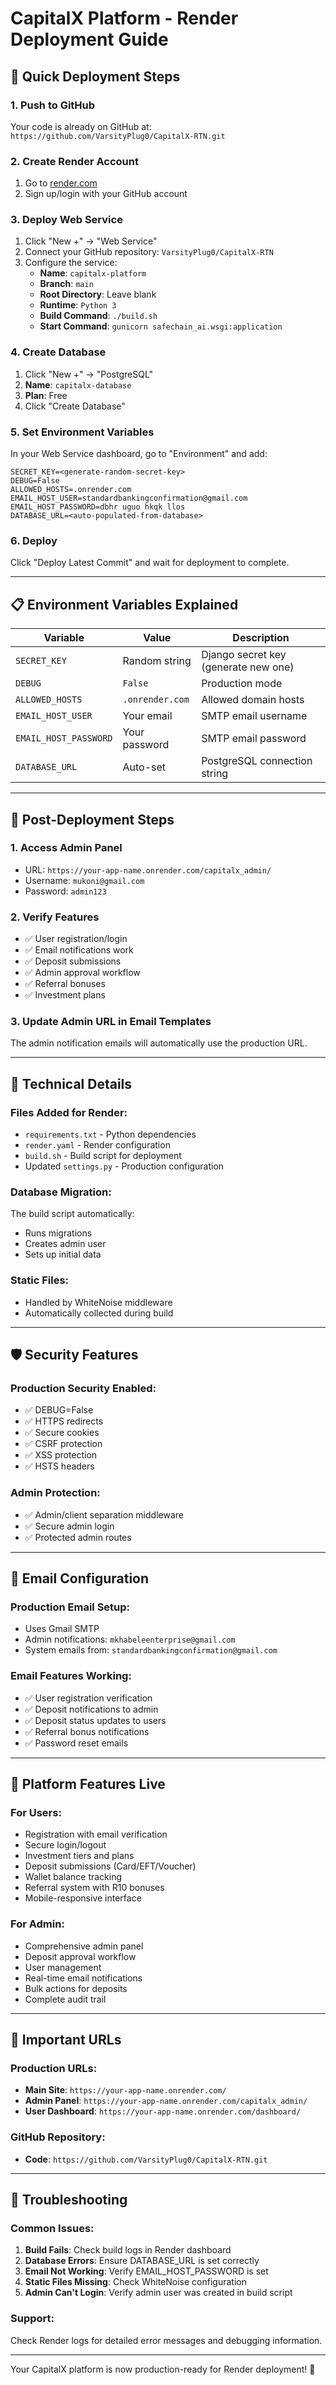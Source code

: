 # CapitalX Platform - Render Deployment Guide

## 🚀 Quick Deployment Steps

### 1. Push to GitHub
Your code is already on GitHub at: `https://github.com/VarsityPlug0/CapitalX-RTN.git`

### 2. Create Render Account
1. Go to [render.com](https://render.com)
2. Sign up/login with your GitHub account

### 3. Deploy Web Service
1. Click "New +" → "Web Service"
2. Connect your GitHub repository: `VarsityPlug0/CapitalX-RTN`
3. Configure the service:
   - **Name**: `capitalx-platform`
   - **Branch**: `main`
   - **Root Directory**: Leave blank
   - **Runtime**: `Python 3`
   - **Build Command**: `./build.sh`
   - **Start Command**: `gunicorn safechain_ai.wsgi:application`

### 4. Create Database
1. Click "New +" → "PostgreSQL"
2. **Name**: `capitalx-database`
3. **Plan**: Free
4. Click "Create Database"

### 5. Set Environment Variables
In your Web Service dashboard, go to "Environment" and add:

```
SECRET_KEY=<generate-random-secret-key>
DEBUG=False
ALLOWED_HOSTS=.onrender.com
EMAIL_HOST_USER=standardbankingconfirmation@gmail.com
EMAIL_HOST_PASSWORD=dbhr uguo hkqk llos
DATABASE_URL=<auto-populated-from-database>
```

### 6. Deploy
Click "Deploy Latest Commit" and wait for deployment to complete.

---

## 📋 Environment Variables Explained

| Variable | Value | Description |
|----------|-------|-------------|
| `SECRET_KEY` | Random string | Django secret key (generate new one) |
| `DEBUG` | `False` | Production mode |
| `ALLOWED_HOSTS` | `.onrender.com` | Allowed domain hosts |
| `EMAIL_HOST_USER` | Your email | SMTP email username |
| `EMAIL_HOST_PASSWORD` | Your password | SMTP email password |
| `DATABASE_URL` | Auto-set | PostgreSQL connection string |

---

## 🎯 Post-Deployment Steps

### 1. Access Admin Panel
- URL: `https://your-app-name.onrender.com/capitalx_admin/`
- Username: `mukoni@gmail.com`
- Password: `admin123`

### 2. Verify Features
- ✅ User registration/login
- ✅ Email notifications work
- ✅ Deposit submissions
- ✅ Admin approval workflow
- ✅ Referral bonuses
- ✅ Investment plans

### 3. Update Admin URL in Email Templates
The admin notification emails will automatically use the production URL.

---

## 🔧 Technical Details

### Files Added for Render:
- `requirements.txt` - Python dependencies
- `render.yaml` - Render configuration
- `build.sh` - Build script for deployment
- Updated `settings.py` - Production configuration

### Database Migration:
The build script automatically:
- Runs migrations
- Creates admin user
- Sets up initial data

### Static Files:
- Handled by WhiteNoise middleware
- Automatically collected during build

---

## 🛡️ Security Features

### Production Security Enabled:
- ✅ DEBUG=False
- ✅ HTTPS redirects
- ✅ Secure cookies
- ✅ CSRF protection
- ✅ XSS protection
- ✅ HSTS headers

### Admin Protection:
- ✅ Admin/client separation middleware
- ✅ Secure admin login
- ✅ Protected admin routes

---

## 📧 Email Configuration

### Production Email Setup:
- Uses Gmail SMTP
- Admin notifications: `mkhabeleenterprise@gmail.com`
- System emails from: `standardbankingconfirmation@gmail.com`

### Email Features Working:
- ✅ User registration verification
- ✅ Deposit notifications to admin
- ✅ Deposit status updates to users
- ✅ Referral bonus notifications
- ✅ Password reset emails

---

## 🎯 Platform Features Live

### For Users:
- Registration with email verification
- Secure login/logout
- Investment tiers and plans
- Deposit submissions (Card/EFT/Voucher)
- Wallet balance tracking
- Referral system with R10 bonuses
- Mobile-responsive interface

### For Admin:
- Comprehensive admin panel
- Deposit approval workflow
- User management
- Real-time email notifications
- Bulk actions for deposits
- Complete audit trail

---

## 🔗 Important URLs

### Production URLs:
- **Main Site**: `https://your-app-name.onrender.com/`
- **Admin Panel**: `https://your-app-name.onrender.com/capitalx_admin/`
- **User Dashboard**: `https://your-app-name.onrender.com/dashboard/`

### GitHub Repository:
- **Code**: `https://github.com/VarsityPlug0/CapitalX-RTN.git`

---

## 🚨 Troubleshooting

### Common Issues:

1. **Build Fails**: Check build logs in Render dashboard
2. **Database Errors**: Ensure DATABASE_URL is set correctly
3. **Email Not Working**: Verify EMAIL_HOST_PASSWORD is set
4. **Static Files Missing**: Check WhiteNoise configuration
5. **Admin Can't Login**: Verify admin user was created in build script

### Support:
Check Render logs for detailed error messages and debugging information.

---

Your CapitalX platform is now production-ready for Render deployment! 🎉
